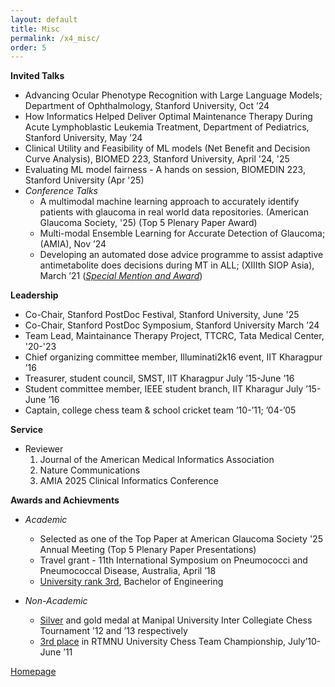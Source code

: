 ```yaml
---
layout: default
title: Misc
permalink: /x4_misc/
order: 5
---
```


**Invited Talks**
- Advancing Ocular Phenotype Recognition with Large Language Models; Department of Ophthalmology, Stanford
University, Oct ’24
- How Informatics Helped Deliver Optimal Maintenance Therapy During Acute Lymphoblastic Leukemia Treatment,
Department of Pediatrics, Stanford University, May ’24
- Clinical Utility and Feasibility of ML models (Net Benefit and Decision Curve Analysis), BIOMED 223, Stanford University, April '24, '25
- Evaluating ML model fairness - A hands on session, BIOMEDIN 223, Stanford University (Apr '25)
- _Conference Talks_
	- A multimodal machine learning approach to accurately identify patients with glaucoma in real world data repositories. (American Glaucoma Society, '25) (Top 5 Plenary Paper Award)
	- Multi-modal Ensemble Learning for Accurate Detection of Glaucoma; (AMIA), Nov ’24
	- Developing an automated dose advice programme to assist adaptive antimetabolite does decisions during MT in ALL; (XIIIth SIOP Asia), March ’21 (_<u>Special Mention and Award</u>_)

**Leadership**
- Co-Chair, Stanford PostDoc Festival, Stanford University, June '25
- Co-Chair, Stanford PostDoc Symposium, Stanford University March ’24
- Team Lead, Maintainance Therapy Project, TTCRC, Tata Medical Center, '20-'23
- Chief organizing committee member, Illuminati2k16 event, IIT Kharagpur ’16
- Treasurer, student council, SMST, IIT Kharagpur July ’15-June ’16
- Student committee member, IEEE student branch, IIT Kharagur July ’15-June ’16
- Captain, college chess team & school cricket team ’10-’11; ’04-’05

**Service**
- Reviewer
	1. Journal of the American Medical Informatics Association
	2. Nature Communications
	3. AMIA 2025 Clinical Informatics Conference

**Awards and Achievments**
- _Academic_
	- Selected as one of the Top Paper at American Glaucoma Society '25 Annual Meeting (Top 5 Plenary Paper Presentations)
	- Travel grant - 11th International Symposium on Pneumococci and Pneumococcal Disease, Australia, April ’18
	- <u>University rank 3rd</u>, Bachelor of Engineering

- _Non-Academic_
	- <u>Silver</u> and gold medal at Manipal University Inter Collegiate Chess Tournament ’12 and ’13 respectively
	- <u>3rd place</u> in RTMNU University Chess Team Championship, July’10- June ’11

[Homepage](/)
